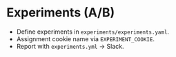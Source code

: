 # Experiments (A/B)
- Define experiments in `experiments/experiments.yaml`.
- Assignment cookie name via `EXPERIMENT_COOKIE`.
- Report with `experiments.yml` → Slack.
